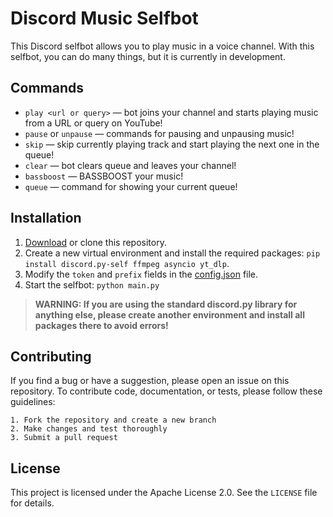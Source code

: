 # Discord Music Selfbot
This Discord selfbot allows you to play music in a voice channel. With this selfbot, you can do many things, but it is currently in development.

## Commands
- `play <url or query>` — bot joins your channel and starts playing music from a URL or query on YouTube!
- `pause` or `unpause` — commands for pausing and unpausing music!
- `skip` — skip currently playing track and start playing the next one in the queue!
- `clear` — bot clears queue and leaves your channel!
- `bassboost` — BASSBOOST your music!
- `queue` — command for showing your current queue!

## Installation
1. [Download](https://github.com/atikiNBTW/discord-music-selfbot/archive/refs/heads/main.zip) or clone this repository.
2. Create a new virtual environment and install the required packages: `pip install discord.py-self ffmpeg asyncio yt_dlp`.
4. Modify the `token` and `prefix` fields in the [config.json](https://github.com/atikiNBTW/discord-music-selfbot/blob/main/config.json) file.
5. Start the selfbot: `python main.py`

> **WARNING: If you are using the standard discord.py library for anything else, please create another environment and install all packages there to avoid errors!**

## Contributing
If you find a bug or have a suggestion, please open an issue on this repository. To contribute code, documentation, or tests, please follow these guidelines:
```
1. Fork the repository and create a new branch
2. Make changes and test thoroughly
3. Submit a pull request
```

## License
This project is licensed under the Apache License 2.0. See the `LICENSE` file for details.
